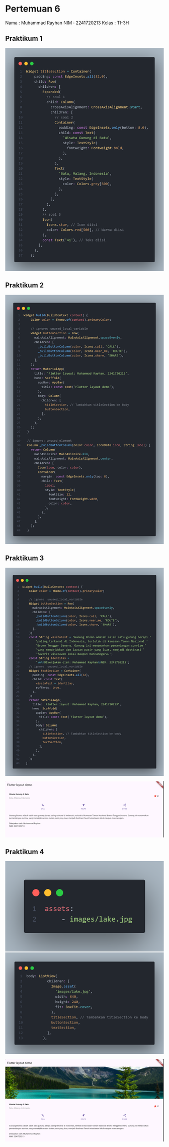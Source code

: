 # Pertemuan 6

Nama    : Muhammad Rayhan
NIM     : 2241720213
Kelas   : TI-3H

## Praktikum 1
![alt text](images/docs/image-1.png)

## Praktikum 2
![alt text](images/docs/image-2.png)

## Praktikum 3
![alt text](images/docs/image-3.png)

![alt text](images/docs/image-4.png)

## Praktikum 4
![alt text](images/docs/image-5.png)
![alt text](images/docs/image-6.png)

![alt text](images/docs/image-7.png)